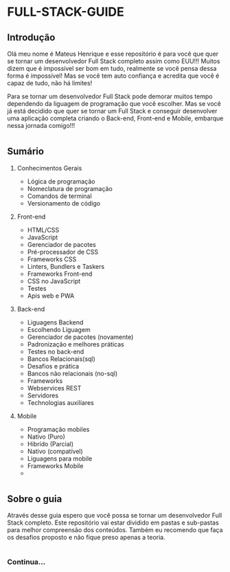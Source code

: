 # FULL-STACK-GUIDE

## Introdução

Olá meu nome é Mateus Henrique e esse repositório é para você que quer se tornar um desenvolvedor Full Stack completo assim como EUU!!! Muitos dizem que é impossível ser bom em tudo, realmente se você pensa dessa forma é impossível! Mas se você tem auto confiança e acredita que você é capaz de tudo, não há limites!

Para se tornar um desenvolvedor Full Stack pode demorar muitos tempo dependendo da liguagem de programação que você escolher. Mas se você já está decidido que quer se tornar um Full Stack e conseguir desenvolver uma aplicação completa criando o Back-end, Front-end e Mobile, embarque nessa jornada comigo!!!

#

## Sumário

1.  Conhecimentos Gerais

    -   Lógica de programação
    -   Nomeclatura de programação
    -   Comandos de terminal
    -   Versionamento de código

2.  Front-end

    -   HTML/CSS
    -   JavaScript
    -   Gerenciador de pacotes
    -   Pré-processador de CSS
    -   Frameworks CSS
    -   Linters, Bundlers e Taskers
    -   Frameworks Front-end
    -   CSS no JavaScript
    -   Testes
    -   Apis web e PWA

3.  Back-end

    -   Liguagens Backend
    -   Escolhendo Liguagem
    -   Gerenciador de pacotes (novamente)
    -   Padronização e melhores práticas
    -   Testes no back-end
    -   Bancos Relacionais(sql)
    -   Desafios e prática
    -   Bancos não relacionais (no-sql)
    -   Frameworks
    -   Webservices REST
    -   Servidores
    -   Technologias auxiliares

4.  Mobile
    -   Programação mobiles
    -   Nativo (Puro)
    -   Hibrído (Parcial)
    -   Nativo (compatível)
    -   Liguagens para mobile
    -   Frameworks Mobile
    -

#

## Sobre o guia

Através desse guia espero que você possa se tornar um desenvolvedor Full Stack completo. Este repositório vai estar dividido em pastas e sub-pastas para melhor compreensão dos conteúdos. Também eu recomendo que faça os desafios proposto e não fique preso apenas a teoria.

#

### Continua...
